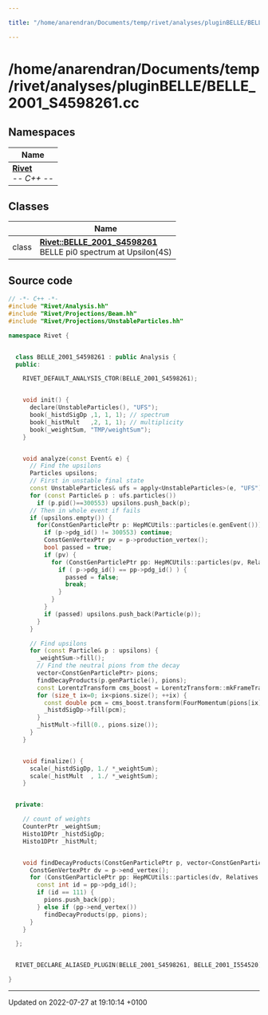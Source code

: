 ```yaml
---

title: "/home/anarendran/Documents/temp/rivet/analyses/pluginBELLE/BELLE_2001_S4598261.cc"

---
```


# /home/anarendran/Documents/temp/rivet/analyses/pluginBELLE/BELLE_2001_S4598261.cc



## Namespaces

| Name           |
| -------------- |
| **[Rivet](http://example.org/namespaces/namespacerivet/)** <br>-*- C++ -*-  |

## Classes

|                | Name           |
| -------------- | -------------- |
| class | **[Rivet::BELLE_2001_S4598261](http://example.org/classes/classrivet_1_1belle__2001__s4598261/)** <br>BELLE pi0 spectrum at Upsilon(4S)  |




## Source code

```cpp
// -*- C++ -*-
#include "Rivet/Analysis.hh"
#include "Rivet/Projections/Beam.hh"
#include "Rivet/Projections/UnstableParticles.hh"

namespace Rivet {


  class BELLE_2001_S4598261 : public Analysis {
  public:

    RIVET_DEFAULT_ANALYSIS_CTOR(BELLE_2001_S4598261);


    void init() {
      declare(UnstableParticles(), "UFS");
      book(_histdSigDp ,1, 1, 1); // spectrum
      book(_histMult   ,2, 1, 1); // multiplicity
      book(_weightSum, "TMP/weightSum");
    }


    void analyze(const Event& e) {
      // Find the upsilons
      Particles upsilons;
      // First in unstable final state
      const UnstableParticles& ufs = apply<UnstableParticles>(e, "UFS");
      for (const Particle& p : ufs.particles())
        if (p.pid()==300553) upsilons.push_back(p);
      // Then in whole event if fails
      if (upsilons.empty()) {
        for(ConstGenParticlePtr p: HepMCUtils::particles(e.genEvent())) {
          if (p->pdg_id() != 300553) continue;
          ConstGenVertexPtr pv = p->production_vertex();
          bool passed = true;
          if (pv) {
            for (ConstGenParticlePtr pp: HepMCUtils::particles(pv, Relatives::PARENTS)){
              if ( p->pdg_id() == pp->pdg_id() ) {
                passed = false;
                break;
              }
            }
          }
          if (passed) upsilons.push_back(Particle(p));
        }
      }

      // Find upsilons
      for (const Particle& p : upsilons) {
        _weightSum->fill();
        // Find the neutral pions from the decay
        vector<ConstGenParticlePtr> pions;
        findDecayProducts(p.genParticle(), pions);
        const LorentzTransform cms_boost = LorentzTransform::mkFrameTransformFromBeta(p.momentum().betaVec());
        for (size_t ix=0; ix<pions.size(); ++ix) {
          const double pcm = cms_boost.transform(FourMomentum(pions[ix]->momentum())).p();
          _histdSigDp->fill(pcm);
        }
        _histMult->fill(0., pions.size());
      }
    }


    void finalize() {
      scale(_histdSigDp, 1./ *_weightSum);
      scale(_histMult  , 1./ *_weightSum);
    }


  private:

    // count of weights
    CounterPtr _weightSum;
    Histo1DPtr _histdSigDp;
    Histo1DPtr _histMult;


    void findDecayProducts(ConstGenParticlePtr p, vector<ConstGenParticlePtr>& pions) {
      ConstGenVertexPtr dv = p->end_vertex();
      for (ConstGenParticlePtr pp: HepMCUtils::particles(dv, Relatives::CHILDREN)){
        const int id = pp->pdg_id();
        if (id == 111) {
          pions.push_back(pp);
        } else if (pp->end_vertex())
          findDecayProducts(pp, pions);
      }
    }

  };


  RIVET_DECLARE_ALIASED_PLUGIN(BELLE_2001_S4598261, BELLE_2001_I554520);

}
```


-------------------------------

Updated on 2022-07-27 at 19:10:14 +0100
